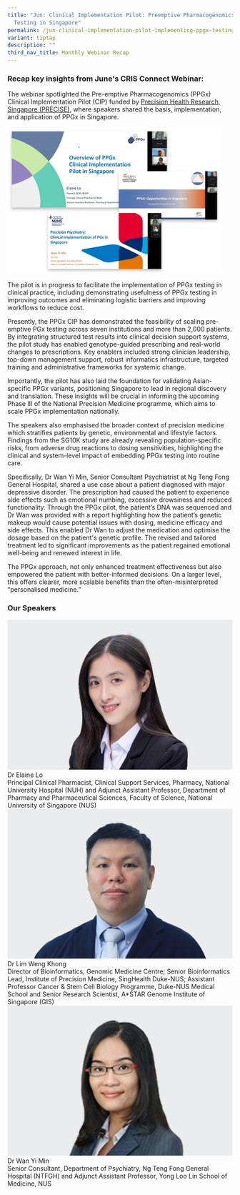 ```yaml
---
title: "Jun: Clinical Implementation Pilot: Preemptive Pharmacogenomics (PPGx)
  Testing in Singapore"
permalink: /jun-clinical-implementation-pilot-implementing-ppgx-testing-in-singapore/
variant: tiptap
description: ""
third_nav_title: Monthly Webinar Recap
---
```

<h3>Recap key insights from June's CRIS Connect Webinar:</h3>
<p>The webinar spotlighted the Pre-emptive Pharmacogenomics (PPGx) Clinical
Implementation Pilot (CIP) funded by <a href="https://www.npm.sg" rel="noopener nofollow" target="_blank">Precision Health Research, Singapore (PRECISE),</a><em> </em>where
speakers shared the basis, implementation, and application of PPGx in Singapore.</p>
<div class="isomer-image-wrapper">
<img style="width: 95%;" height="auto" width="100%" alt="" src="/images/CRIS Connect/CRIS_Connect_Website_Collage_Jun.jpg">
</div>
<p>The pilot is in progress to facilitate the implementation of PPGx testing
in clinical practice, including demonstrating usefulness of PPGx testing
in improving outcomes and eliminating logistic barriers and improving workflows
to reduce cost.</p>
<p>Presently, the PPGx CIP has demonstrated the feasibility of scaling pre-emptive
PGx testing across seven institutions and more than 2,000 patients. By
integrating structured test results into clinical decision support systems,
the pilot study has enabled genotype-guided prescribing and real-world
changes to prescriptions. Key enablers included strong clinician leadership,
top-down management support, robust informatics infrastructure, targeted
training and administrative frameworks for systemic change.</p>
<p>Importantly, the pilot has also laid the foundation for validating Asian-specific
PPGx variants, positioning Singapore to lead in regional discovery and
translation. These insights will be crucial in informing the upcoming Phase
III of the National Precision Medicine programme, which aims to scale PPGx
implementation nationally.</p>
<p>The speakers also emphasised the broader context of precision medicine
which stratifies patients by genetic, environmental and lifestyle factors.
Findings from the SG10K study are already revealing population-specific
risks, from adverse drug reactions to dosing sensitivities, highlighting
the clinical and system-level impact of embedding PPGx testing into routine
care.</p>
<p>Specifically, Dr Wan Yi Min, Senior Consultant Psychiatrist at Ng Teng
Fong General Hospital, shared a use case about a patient diagnosed with
major depressive disorder. The prescription had caused the patient to experience
side effects such as emotional numbing, excessive drowsiness and reduced
functionality. Through the PPGx pilot, the patient’s DNA was sequenced
and Dr Wan was provided with a report highlighting how the patient’s genetic
makeup would cause potential issues with dosing, medicine efficacy and
side effects. This enabled Dr Wan to adjust the medication and optimise
the dosage based on the patient's genetic profile. The revised and tailored
treatment led to significant improvements as the patient regained emotional
well-being and renewed interest in life.</p>
<p>The PPGx approach, not only enhanced treatment effectiveness but also
empowered the patient with better-informed decisions. On a larger level,
this offers clearer, more scalable benefits than the often-misinterpreted
“personalised medicine.”&nbsp;</p>
<h3>Our Speakers</h3>
<div class="isomer-card-grid">
<div class="isomer-card">
<div class="isomer-card-image">
<div class="isomer-image-wrapper">
<img style="width: 100%" height="auto" width="100%" alt="Placeholder image" src="/images/CRIS Connect/CRIS_Connect_Jun_Dr_Elaine_Lo.jpg">
</div>
</div>
<div class="isomer-card-body">
<div class="isomer-card-title">Dr Elaine Lo</div>
<div class="isomer-card-description">Principal Clinical Pharmacist, Clinical Support Services, Pharmacy, National
University Hospital (NUH) and Adjunct Assistant Professor, Department of
Pharmacy and Pharmaceutical Sciences, Faculty of Science, National University
of Singapore (NUS)</div>
</div>
</div>
<div class="isomer-card">
<div class="isomer-card-image">
<div class="isomer-image-wrapper">
<img style="width: 100%" height="auto" width="100%" alt="Placeholder image" src="/images/CRIS Connect/CRIS_Connect_Jun_Dr_Weng_Kong.jpg">
</div>
</div>
<div class="isomer-card-body">
<div class="isomer-card-title">Dr Lim Weng Khong</div>
<div class="isomer-card-description">Director of Bioinformatics, Genomic Medicine Centre; Senior Bioinformatics
Lead, Institute of Precision Medicine, SingHealth Duke-NUS; Assistant Professor
Cancer &amp; Stem Cell Biology Programme, Duke-NUS Medical School and Senior
Research Scientist, A*STAR Genome Institute of Singapore (GIS)</div>
</div>
</div>
<div class="isomer-card">
<div class="isomer-card-image">
<div class="isomer-image-wrapper">
<img style="width: 100%" height="auto" width="100%" alt="Placeholder image" src="/images/CRIS Connect/CRIS_Connect_Jun_Dr_Wan_Yi_Min.jpg">
</div>
</div>
<div class="isomer-card-body">
<div class="isomer-card-title">Dr Wan Yi Min</div>
<div class="isomer-card-description">Senior Consultant, Department of Psychiatry, Ng Teng Fong General Hospital
(NTFGH) and Adjunct Assistant Professor, Yong Loo Lin School of Medicine,
NUS</div>
</div>
</div>
</div>
<p></p>